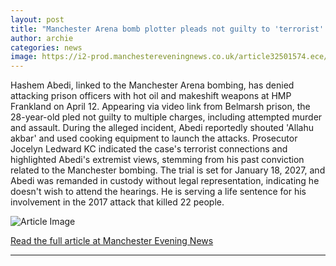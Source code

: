 ```yaml
---
layout: post
title: "Manchester Arena bomb plotter pleads not guilty to 'terrorist' attack on prison officers"
author: archie
categories: news
image: https://i2-prod.manchestereveningnews.co.uk/article32501574.ece/ALTERNATES/s1200/0_HMP-Frankland-incident.jpg
---
```

Hashem Abedi, linked to the Manchester Arena bombing, has denied attacking prison officers with hot oil and makeshift weapons at HMP Frankland on April 12. Appearing via video link from Belmarsh prison, the 28-year-old pled not guilty to multiple charges, including attempted murder and assault. During the alleged incident, Abedi reportedly shouted 'Allahu akbar' and used cooking equipment to launch the attacks. Prosecutor Jocelyn Ledward KC indicated the case's terrorist connections and highlighted Abedi's extremist views, stemming from his past conviction related to the Manchester bombing. The trial is set for January 18, 2027, and Abedi was remanded in custody without legal representation, indicating he doesn't wish to attend the hearings. He is serving a life sentence for his involvement in the 2017 attack that killed 22 people.

![Article Image](https://i2-prod.manchestereveningnews.co.uk/article32501574.ece/ALTERNATES/s1200/0_HMP-Frankland-incident.jpg)

[Read the full article at Manchester Evening News](https://www.manchestereveningnews.co.uk/news/greater-manchester-news/manchester-arena-bomb-plotter-pleads-32697088)

---
